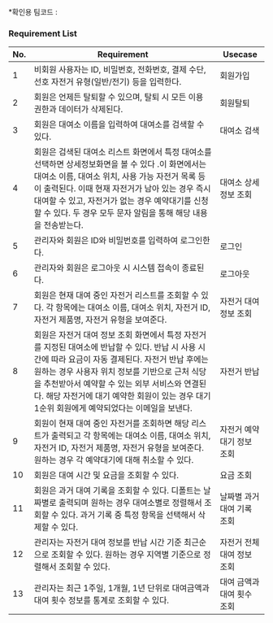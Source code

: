 *확인용 팀코드 : 

### Requirement List
| No. | Requirement | Usecase |
| --- | --- | --- |
| 1 | 비회원 사용자는 ID, 비밀번호, 전화번호, 결제 수단, 선호 자전거 유형(일반/전기) 등을 입력한다. | 회원가입 |
| 2 | 회원은 언제든 탈퇴할 수 있으며, 탈퇴 시 모든 이용 권한과 데이터가 삭제된다. | 회원탈퇴 |
| 3 | 회원은 대여소 이름을 입력하여 대여소를 검색할 수 있다. | 대여소 검색 |
| 4 | 회원은 검색된 대여소 리스트 화면에서 특정 대여소를 선택하면 상세정보화면을 볼 수 있다 .이 화면에서는 대여소 이름, 대여소 위치, 사용 가능 자전거 목록 등이 출력된다. 이때 현재 자전거가 남아 있는 경우 즉시 대여할 수 있고, 자전거가 없는 경우 예약대기를 신청 할 수 있다. 두 경우 모두 문자 알림을 통해 해당 내용을 전송받는다. | 대여소 상세 정보 조회 |
| 5 | 관리자와 회원은 ID와 비밀번호를 입력하여 로그인한다. | 로그인 |
| 6 | 관리자와 회원은 로그아웃 시 시스템 접속이 종료된다. | 로그아웃 |
| 7 | 회원은 현재 대여 중인 자전거 리스트를 조회할 수 있다. 각 항목에는 대여소 이름, 대여소 위치, 자전거 ID, 자전거 제품명, 자전거 유형을 보여준다. | 자전거 대여 정보 조회 |
| 8 | 회원은 자전거 대여 정보 조회 화면에서 특정 자전거를 지정된 대여소에 반납할 수 있다. 반납 시 사용 시간에 따라 요금이 자동 결제된다. 자전거 반납 후에는 원하는 경우 사용자 위치 정보를 기반으로 근처 식당을 추천받아서 예약할 수 있는 외부 서비스와 연결된다. 해당 자전거에 대기 예약한 회원이 있는 경우 대기 1순위 회원에게 예약되었다는 이메일을 보낸다. | 자전거 반납 |
| 9 | 회원이 현재 대여 중인 자전거를 조회하면 해당 리스트가 출력되고 각 항목에는 대여소 이름, 대여소 위치, 자전거 ID, 자전거 제품명, 자전거 유형을 보여준다. 원하는 경우 각 예약대기에 대해 취소할 수 있다. | 자전거 예약 대기 정보 조회 |
| 10 | 회원은 대여 시간 및 요금을 조회할 수 있다. | 요금 조회 |
| 11 | 회원은 과거 대여 기록을 조회할 수 있다. 디폴트는 날짜별로 출력되며 원하는 경우 대여소별로 정렬해서 조회할 수 있다. 과거 기록 중 특정 항목을 선택해서 삭제할 수 있다. | 날짜별 과거 대여 기록 조회 |
| 12 | 관리자는 자전거 대여 정보를 반납 시간 기준 최근순으로 조회할 수 있다. 원하는 경우 지역별 기준으로 정렬해서 조회할 수 있다. | 자전거 전체 대여 정보 조회 |
| 13 | 관리자는 최근 1주일, 1개월, 1년 단위로 대여금액과 대여 횟수 정보를 통계로 조회할 수 있다. | 대여 금액과 대여 횟수 조회 |